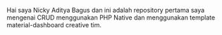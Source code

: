 Hai saya Nicky Aditya Bagus dan ini adalah repository pertama saya mengenai CRUD menggunakan PHP Native dan menggunakan template material-dashboard creative tim.
